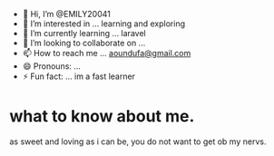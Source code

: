- 👋 Hi, I’m @EMILY20041
- 👀 I’m interested in ... learning and exploring
- 🌱 I’m currently learning ... laravel
- 💞️ I’m looking to collaborate on ...
- 📫 How to reach me ... aoundufa@gmail.com
- 😄 Pronouns: ...
- ⚡ Fun fact: ... im a fast learner

<html><h1>what to know about me.</h1></html>
<body><p>as sweet and loving as i can be, you do not want to get ob my nervs.</p></body> 

